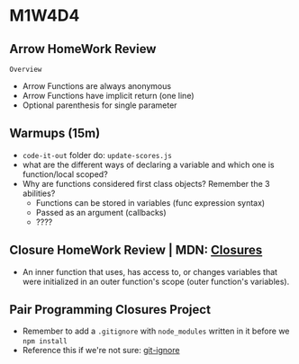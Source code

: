 # M1W4D4

## Arrow HomeWork Review
`Overview`
- Arrow Functions are always anonymous
- Arrow Functions have implicit return (one line)
- Optional parenthesis for single parameter

## Warmups (15m)
- `code-it-out` folder do: `update-scores.js`
- what are the different ways of declaring a variable and which one is function/local scoped?
- Why are functions considered first class objects? Remember the 3 abilities?
  - Functions can be stored in variables (func expression syntax)
  - Passed as an argument (callbacks)
  - ????
  
## Closure HomeWork Review | MDN: [Closures]

- An inner function that uses, has access to, or changes variables that were initialized
in an outer function's scope (outer function's variables).


[Closures]: https://developer.mozilla.org/en-US/docs/Web/JavaScript/Closures


## Pair Programming Closures Project
- Remember to add a `.gitignore` with `node_modules` written in it before we `npm install`
- Reference this if we're not sure: [git-ignore](https://github.com/appacademy/Module-1-Resources/blob/main/additional_resources/week2/gitflow/README.md#adding-gitignore-file)
